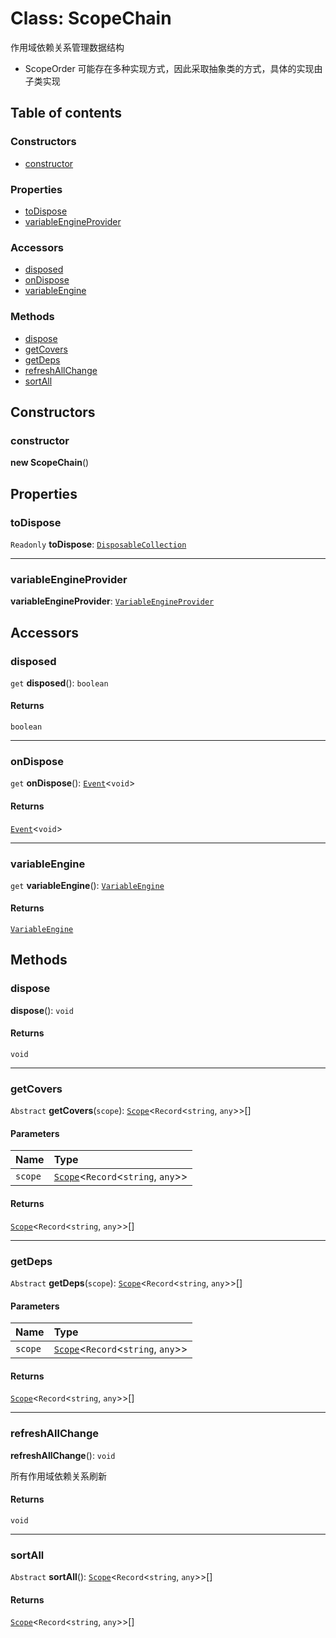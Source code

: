 # Class: ScopeChain

作用域依赖关系管理数据结构

* ScopeOrder 可能存在多种实现方式，因此采取抽象类的方式，具体的实现由子类实现

## Table of contents

### Constructors

* [constructor](/auto-docs/free-layout-editor/classes/ScopeChain.md#constructor)

### Properties

* [toDispose](/auto-docs/free-layout-editor/classes/ScopeChain.md#todispose)
* [variableEngineProvider](/auto-docs/free-layout-editor/classes/ScopeChain.md#variableengineprovider)

### Accessors

* [disposed](/auto-docs/free-layout-editor/classes/ScopeChain.md#disposed)
* [onDispose](/auto-docs/free-layout-editor/classes/ScopeChain.md#ondispose)
* [variableEngine](/auto-docs/free-layout-editor/classes/ScopeChain.md#variableengine)

### Methods

* [dispose](/auto-docs/free-layout-editor/classes/ScopeChain.md#dispose)
* [getCovers](/auto-docs/free-layout-editor/classes/ScopeChain.md#getcovers)
* [getDeps](/auto-docs/free-layout-editor/classes/ScopeChain.md#getdeps)
* [refreshAllChange](/auto-docs/free-layout-editor/classes/ScopeChain.md#refreshallchange)
* [sortAll](/auto-docs/free-layout-editor/classes/ScopeChain.md#sortall)

## Constructors

### constructor

**new ScopeChain**()

## Properties

### toDispose

`Readonly` **toDispose**: [`DisposableCollection`](/auto-docs/free-layout-editor/classes/DisposableCollection.md)

***

### variableEngineProvider

**variableEngineProvider**: [`VariableEngineProvider`](/auto-docs/free-layout-editor/variables/VariableEngineProvider-1.md)

## Accessors

### disposed

`get` **disposed**(): `boolean`

#### Returns

`boolean`

***

### onDispose

`get` **onDispose**(): [`Event`](/auto-docs/free-layout-editor/interfaces/Event-1.md)<`void`>

#### Returns

[`Event`](/auto-docs/free-layout-editor/interfaces/Event-1.md)<`void`>

***

### variableEngine

`get` **variableEngine**(): [`VariableEngine`](/auto-docs/free-layout-editor/classes/VariableEngine.md)

#### Returns

[`VariableEngine`](/auto-docs/free-layout-editor/classes/VariableEngine.md)

## Methods

### dispose

**dispose**(): `void`

#### Returns

`void`

***

### getCovers

`Abstract` **getCovers**(`scope`): [`Scope`](/auto-docs/free-layout-editor/classes/Scope.md)<`Record`<`string`, `any`>>\[]

#### Parameters

| Name | Type |
| :------ | :------ |
| `scope` | [`Scope`](/auto-docs/free-layout-editor/classes/Scope.md)<`Record`<`string`, `any`>> |

#### Returns

[`Scope`](/auto-docs/free-layout-editor/classes/Scope.md)<`Record`<`string`, `any`>>\[]

***

### getDeps

`Abstract` **getDeps**(`scope`): [`Scope`](/auto-docs/free-layout-editor/classes/Scope.md)<`Record`<`string`, `any`>>\[]

#### Parameters

| Name | Type |
| :------ | :------ |
| `scope` | [`Scope`](/auto-docs/free-layout-editor/classes/Scope.md)<`Record`<`string`, `any`>> |

#### Returns

[`Scope`](/auto-docs/free-layout-editor/classes/Scope.md)<`Record`<`string`, `any`>>\[]

***

### refreshAllChange

**refreshAllChange**(): `void`

所有作用域依赖关系刷新

#### Returns

`void`

***

### sortAll

`Abstract` **sortAll**(): [`Scope`](/auto-docs/free-layout-editor/classes/Scope.md)<`Record`<`string`, `any`>>\[]

#### Returns

[`Scope`](/auto-docs/free-layout-editor/classes/Scope.md)<`Record`<`string`, `any`>>\[]
